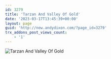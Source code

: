 ```yaml
---
id: 3279
title: 'Tarzan And Valley Of Gold'
date: '2023-03-17T13:45:39+00:00'
layout: page
guid: 'http://new.andydixon.com/?page_id=3279'
trx_addons_post_views_count:
    - '1'
---
```


![Tarzan And Valley Of Gold](https://i0.wp.com/assets.g8x2.ldn.idrivee2-23.com/posters/Tarzan%20And%20Valley%20Of%20Gold%2001.jpg?w=1200&ssl=1 "Tarzan And Valley Of Gold")